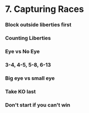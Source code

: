 # 7. Capturing Races

### Block outside liberties first

### Counting Liberties

### Eye vs No Eye

### 3-4, 4-5, 5-8, 6-13

### Big eye vs small eye

### Take KO last

### Don't start if you can't win

